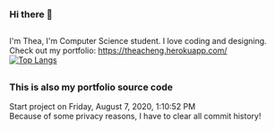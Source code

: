 ### Hi there 👋
##
I'm Thea, I'm Computer Science student. I love coding and designing.<br>
Check out my portfolio: https://theacheng.herokuapp.com/
<br>
[![Top Langs](https://github-readme-stats.vercel.app/api/top-langs/?username=theacheng&layout=compact)](https://github.com/theacheng)

##
### This is also my portfolio source code
Start project on ‎Friday, ‎August ‎7, ‎2020, ‏‎1:10:52 PM <br>
Because of some privacy reasons, I have to clear all commit history!